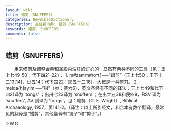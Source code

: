 ```yaml
---
layout: wiki
title: 蜡剪（SNUFFERS）
categories: NewBibleDictionary
description: 圣经新词典: 蜡剪（SNUFFERS）
keywords: 蜡剪, SNUFFERS
comments: false
---
```


## 蜡剪（SNUFFERS）

　　用来修剪及调整会幕和圣殿内油灯的灯心的，显然有两种不同的工具（见：王上七49-50；代下四21-22）： 1. m#zamm#ro^t[ ──“蜡剪”（王上七50；王下十二13[14]，廿五14；代下四22；耶五十二18），大概是一种剪刀。 2. melqa{h]ayim ──“钳”（参：赛六6），英文圣经有不同的译法：王上七49和代下四21译为 'tongs' ；出卅七23译为 'snuffers'；在出廿五38和民四9，RSV 译为 'snuffers', AV 则译为 'tongs'。见：赖特（G. E. Wright）, Biblical Archaeology, 1957，页141-2。〔译注：以上所引经文，和合本有数个翻译，最常见的翻译是“蜡剪”，其他翻译有“镊子”和“剪子”。〕

D.W.G.








